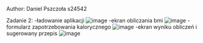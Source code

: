 Author: Daniel Pszczoła s24542

Zadanie 2:
-ładowanie aplikacji
![image](https://github.com/user-attachments/assets/2addc532-58b9-421d-938e-2bebc2916e21)
-ekran obliczania bmi
![image](https://github.com/user-attachments/assets/d04b46b0-3e09-4911-bfe8-e031191207b5)
-formularz zapotrzebowania kalorycznego
![image](https://github.com/user-attachments/assets/80db62d0-44f3-41d8-a63a-a5644cf563f4)
-ekran wyniku obliczeń i sugerowany przepis
![image](https://github.com/user-attachments/assets/5acaaf55-cfca-4e85-ab3a-920b24d8bfe7)

